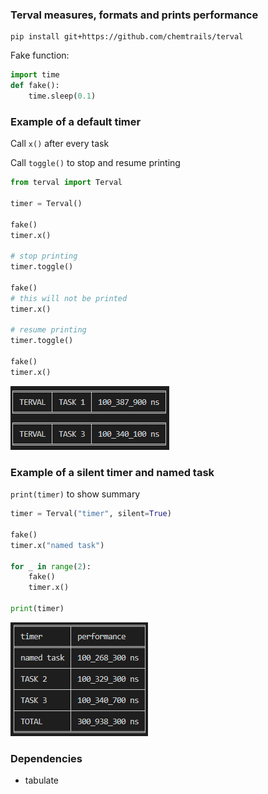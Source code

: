 ### Terval measures, formats and prints performance

```console
pip install git+https://github.com/chemtrails/terval
```

Fake function:

```py
import time
def fake():
    time.sleep(0.1)
```

### Example of a default timer

Call `x()` after every task

Call `toggle()` to stop and resume printing

```py
from terval import Terval

timer = Terval()

fake()
timer.x()

# stop printing
timer.toggle()

fake()
# this will not be printed
timer.x()

# resume printing
timer.toggle()

fake()
timer.x()
```

![image](https://raw.githubusercontent.com/chemtrails/terval/master/images/terminal2.png)

### Example of a silent timer and named task

`print(timer)` to show summary

```py
timer = Terval("timer", silent=True)

fake()
timer.x("named task")

for _ in range(2):
    fake()
    timer.x()

print(timer)
```

![image](https://raw.githubusercontent.com/chemtrails/terval/master/images/terminal.png)

### Dependencies
- tabulate
